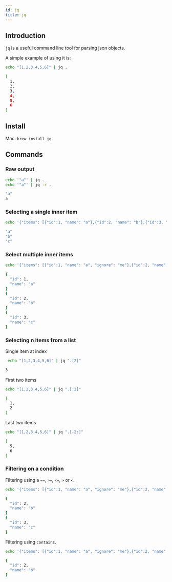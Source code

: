 ```yaml
---
id: jq
title: jq
---
```


## Introduction

`jq` is a useful command line tool for parsing json objects.

A simple example of using it is:

```bash
echo "[1,2,3,4,5,6]" | jq .
```

```bash
[
  1,
  2,
  3,
  4,
  5,
  6
]
```

## Install

Mac: `brew install jq`

## Commands

### Raw output

```bash
echo '"a"' | jq .
echo '"a"' | jq -r .
```

```bash
"a"
a
```

### Selecting a single inner item

```bash
echo '{"items": [{"id":1, "name": "a"},{"id":2, "name": "b"},{"id":3, "name": "c"}]}' | jq ".items[].name"
```

```bash
"a"
"b"
"c"
```

### Select multiple inner items

```bash
echo '{"items": [{"id":1, "name": "a", "ignore": "me"},{"id":2, "name": "b"},{"id":3, "name": "c"}]}' | jq ".items[] | {id, name}"
```

```bash
{
  "id": 1,
  "name": "a"
}
{
  "id": 2,
  "name": "b"
}
{
  "id": 3,
  "name": "c"
}
```

### Selecting n items from a list

Single item at index

```bash
 echo "[1,2,3,4,5,6]" | jq ".[2]"
```

```bash
3
```

First two items

```bash
echo "[1,2,3,4,5,6]" | jq ".[:2]"
```

```bash
[
  1,
  2
]
```

Last two items

```bash
echo "[1,2,3,4,5,6]" | jq ".[-2:]"
```

```bash
[
  5,
  6
]
```

### Filtering on a condition

Filtering using a `==`, `>=`, `<=`, `>` or `<`.

```bash
echo '{"items": [{"id":1, "name": "a", "ignore": "me"},{"id":2, "name": "b"},{"id":3, "name": "c"}]}' | jq ".items[] | {id, name} | select( .id >= 2)"
```

```bash
{
  "id": 2,
  "name": "b"
}
{
  "id": 3,
  "name": "c"
}
```

Filtering using `contains`.

```bash
echo '{"items": [{"id":1, "name": "a", "ignore": "me"},{"id":2, "name": "b"},{"id":3, "name": "c"}]}' | jq ".items[] | {id, name}" | jq '. | select( .name | contains("b"))'
```

```bash
{
  "id": 2,
  "name": "b"
}
```
